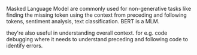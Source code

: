 Masked Language Model are commonly used for non-generative tasks like finding the missing token using the context from preceding and following tokens, sentiment analysis, text classification. BERT is a MLM.

they're also useful in understanding overall context. for e.g. code debugging where it needs to understand preceding and following code to identify errors.

